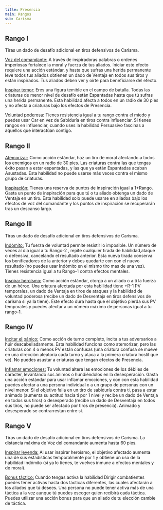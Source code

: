 ```yaml
---
title: Presencia
main: Rangos
sub: Carisma
---
```


## Rango I

Tiras un dado de desafío adicional en tiros defensivos de Carisma.

<u>Voz del comandante:</u>  A través de inspiradoras palabras o ordenes imperiosas fortalece la moral y fuerza de tus aliados. Iniciar este efecto requiere una acción estándar, y hasta que sufras una herida permanente leve todos tus aliados obtienen un dado de Ventaja en todos sus tiros y están inspirados. Tus aliados deben ver y oírte para beneficiarse del efecto.

<u>Inspirar temor:</u> Eres una figura temible en el campo de batalla. Todas las criaturas de menor nivel de desafío están Espantadas hasta que tú sufras una herida permanente. Esta habilidad afecta a todos en un radio de 30 pies y no afecta a criaturas bajo los efectos de Presencia.

<u>Voluntad poderosa:</u> Tienes resistencia igual a tu rango contra el miedo y puedes usar Car en vez de Sabiduría en tiros contra influenciar. Si tienes rangos en influenciar, cuando uses la habilidad Persuasivo fascinas a aquellos que interactúan contigo.

## Rango II

<u>Atemorizar:</u> Como acción estándar, haz un tiro de moral afectando a todos  los enemigos en un radio de 30 pies. Las criaturas contra las que tengas éxito pasan a estar espantadas, y las que ya están Espantadas acaban Asustadas. Esta habilidad no puede usarse más veces contra el mismo grupo de criaturas.


<u>Inspiración:</u> Tienes una reserva de puntos de inspiración igual a 1+Rango. Gasta un punto de inspiración para que tú o tu aliado obtenga un dado de Ventaja en un tiro. Esta habilidad solo puede usarse en aliados bajo los efectos de voz del comandante y los puntos de inspiración se recuperarán tras un descanso largo.

## Rango III

Tiras un dado de desafío adicional en tiros defensivos de Carisma.

<u>Indómito:</u> Tu fuerza de voluntad permite resistir lo imposible. Un número de veces al día igual a tu Rango-2 , repite cualquier tirada de habilidad,ataque o defensiva, cancelando el resultado anterior. Esta nueva tirada conserva los bonificadores de la anterior y debes quedarte con con el nuevo resultado (no puedes usar Indómito en el mismo tiro mas de una vez). Tienes resistencia igual a tu Rango-1 contra efectos mentales.

<u>Inspirar heroísmo:</u> Como acción estándar, otorga a un aliado o a ti la fuerza de un héroe. Una criatura afectada por esta habilidad tiene +R-1 PV temporales, un dado de Ventaja en tiros de ataques y la habilidad de voluntad poderosa (recibe un dado de Desventaja en tiros defensivos de carisma si ya la tiene). Este efecto dura hasta que el objetivo pierda sus PV temporales y puedes afectar a un número máximo de personas igual a tu rango-1.

## Rango IV

<u>Incitar el pánico:</u> Como acción de turno completo, incita a tus adversarios a huir descabelladamente. Esta habilidad funciona como atemorizar, pero las criaturas con 4 o menos PV están confusas (una criatura confusa se mueve en una dirección aleatoria cada turno y ataca a la primera criatura hostil que ve). No puedes asustar a criaturas que tengan efectos de Presencia.

<u>Inflamar emociones:</u> Tu voluntad altera las emociones de los débiles de carácter, levantando sus ánimos o hundiéndolos en la desesperación. Gasta una acción estándar para usar inflamar emociones, y con con esta habilidad puedes afectar a una persona individual o a un grupo de personas con un nivel menor. Si el objetivo falla en un tiro de sabiduría contra ti, pasa a estar animado (aumenta su actitud hacia ti por 1 nivel y recibe un dado de Ventaja en todos sus tiros) o desesperado (recibe un dado de Desventaja en todos sus tiros, no puede ser afectado por tiros de presencia). Animado y desesperado se contrarrestan entre sí.

## Rango V

Tiras un dado de desafío adicional en tiros defensivos de Carisma. La distancia máxima de Voz del comandante aumenta hasta 60 pies.

<u>Inspirar leyenda:</u> Al usar inspirar heroísmo, el objetivo afectado aumenta una de sus estadísticas temporalmente por 1 y obtiene un uso de la habilidad indómito (si ya lo tienes, te vuelves inmune a efectos mentales y de moral).

<u>Bonus táctico:</u> Cuando tengas activa la habilidad Dirigir combatientes puedes tener activas hasta dos tácticas diferentes, las cuales afectarán a los aliados que tú desees. Una persona no puede tener activa más de una táctica a la vez aunque tú puedes escoger quién recibirá cada táctica. Puedes utilizar una acción bonus para que un aliado de tu elección cambie de táctica. 



